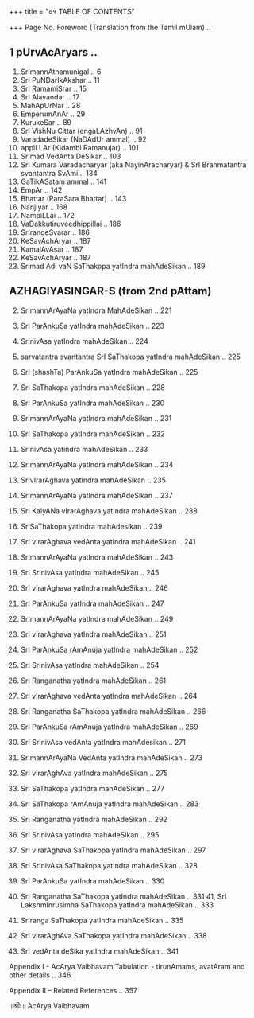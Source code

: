+++
title = "०१ TABLE OF CONTENTS"

+++
   Page No.
   Foreword (Translation from the Tamil mUlam) .. 

## 1 pUrvAcAryars ..
1. SrImannAthamunigal .. 6 
2. SrI PuNDarIkAkshar .. 11 
3. SrI RamamiSrar .. 15 
4. SrI Alavandar .. 17 
5. MahApUrNar .. 28 
6. EmperumAnAr .. 29 
7. KurukeSar .. 89 
8. SrI VishNu Cittar (engaLAzhvAn) .. 91 
9. VaradadeSikar (NaDAdUr ammal) .. 92 
10. appiLLAr (Kidambi Ramanujar) .. 101 
11. SrImad VedAnta DeSikar .. 103 
12. SrI Kumara Varadacharyar (aka NayinAracharyar)
    & SrI Brahmatantra svantantra SvAmi ..
    134
13. GaTikASatam ammal .. 141 
14. EmpAr .. 142 
15. Bhattar (ParaSara Bhattar) .. 143 
16. NanjIyar .. 168 
17. NampiLLai .. 172 
18. VaDakkutiruveedhippillai .. 186 
19. SrIrangeSvarar .. 186 
20. KeSavAchAryar .. 187 
21. KamalAvAsar .. 187 
22. KeSavAchAryar .. 187 
23. Srimad Adi vaN SaThakopa yatIndra
    mahAdeSikan
    .. 189

## AZHAGIYASINGAR-S (from 2nd pAttam) 
2. SrImannArAyaNa yatIndra MahAdeSikan .. 221 
3. SrI ParAnkuSa yatIndra mahAdeSikan .. 223 
4. SrInivAsa yatIndra mahAdeSikan .. 224 
5. sarvatantra svantantra SrI SaThakopa
   yatIndra mahAdeSikan ..
   225

6. SrI (shashTa) ParAnkuSa yatIndra mahAdeSikan .. 225 
7. SrI SaThakopa yatIndra mahAdeSikan .. 228 
8. SrI ParAnkuSa yatIndra mahAdeSikan .. 230 
9. SrImannArAyaNa yatIndra mahAdeSikan .. 231 
10. SrI SaThakopa yatIndra mahAdeSikan .. 232 
11. SrInivAsa yatindra mahAdeSikan .. 233 
12. SrImannArAyaNa yatIndra mahAdeSikan .. 234 
13. SrIvIrarAghava yatIndra mahAdeSikan .. 235 
14. SrImannArAyaNa yatIndra mahAdeSikan .. 237 
15. SrI KalyANa vIrarAghava yatIndra mahAdeSikan .. 238 
16. SrISaThakopa yatIndra mahAdesikan .. 239 
17. SrI vIrarAghava vedAnta yatIndra mahAdeSikan .. 241 
18. SrImannArAyaNa yatIndra mahAdeSikan .. 243 
19. SrI SrInivAsa yatIndra mahAdeSikan .. 245 
20. SrI vIrarAghava yatIndra mahAdeSikan .. 246 
21. SrI ParAnkuSa yatIndra mahAdeSikan .. 247 
22. SrImannArAyaNa yatIndra mahAdeSikan .. 249 
23. SrI vIrarAghava yatIndra mahAdeSikan .. 251 
24. SrI ParAnkuSa rAmAnuja yatIndra mahAdeSikan .. 252 
25. SrI SrInivAsa yatIndra mahAdeSikan .. 254 
26. SrI Ranganatha yatIndra mahAdeSikan .. 261 
27. SrI vIrarAghava vedAnta yatIndra mahAdeSikan .. 264 
28. SrI Ranganatha SaThakopa yatIndra
    mahAdeSikan
    .. 266

29. SrI ParAnkuSa rAmAnuja yatIndra mahAdeSikan .. 269 
30. SrI SrInivAsa vedAnta yatIndra mahAdesikan .. 271 
31. SrImannArAyaNa VedAnta yatIndra mahAdeSikan .. 273 
32. SrI vIrarAghAva yatIndra mahAdeSikan .. 275 
33. SrI SaThakopa yatIndra mahAdeSikan .. 277 
34. SrI SaThakopa rAmAnuja yatIndra mahAdeSikan .. 283 
35. SrI Ranganatha yatIndra mahAdeSikan .. 292 
36. SrI SrInivAsa yatIndra mahAdeSikan .. 295 
37. SrI vIrarAghava SaThakopa yatIndra
    mahAdeSikan
    .. 297

38. SrI SrInivAsa SaThakopa yatIndra mahAdeSikan .. 328 
39. SrI ParAnkuSa yatIndra mahAdeSikan .. 330 
40. SrI Ranganatha SaThakopa yatIndra
    mahAdeSikan
    .. 331
    41, SrI LakshmInrusimha SaThakopa yatIndra
    mahAdeSikan ..
    333

42. SrIranga SaThakopa yatIndra mahAdeSikan .. 335 
43. SrI vIrarAghAva SaThakopa yatIndra
    mahAdeSikan
    .. 338
44. SrI vedAnta deSika yatIndra mahAdeSikan .. 341
    

Appendix I - AcArya Vaibhavam Tabulation -
    tirunAmams, avatAram and other details ..
    346
    
Appendix II – Related References .. 357

॥श्रीः॥
AcArya Vaibhavam 
